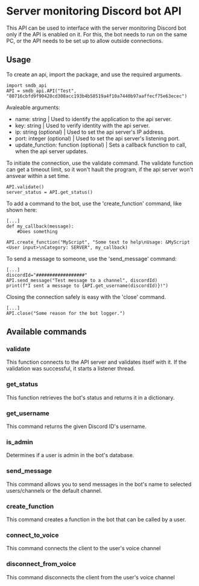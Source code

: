 # Server monitoring Discord bot API

This API can be used to interface with the server monitoring Discord bot only if the API is enabled on it. For this, the bot needs to run on the same PC, or the API needs to be set up to allow outside connections.

## Usage

To create an api, import the package, and use the required arguments.
```
import smdb_api
API = smdb_api.API("Test", "80716cbfd9f90428cd308acc193b4b58519a4f10a7440b97aaffecf75e63ecec")
```

Avaleable arguments:
 - name:            string              | Used to identify the application to the api server.
 - key:             string              | Used to verify identity with the api server.
 - ip:              string (optional)   | Used to set the api server's IP address.
 - port:            integer (optional)  | Used to set the api server's listening port.
 - update_function: function (optional) | Sets a callback function to call, when the api server updates.

To initiate the connection, use the validate command. The validate function can get a timeout limit, so it won't hault the program, if the api server won't ansvear within a set time.

```
API.validate()
server_status = API.get_status()
```

To add a command to the bot, use the 'create_function' command, like shown here:

```
[...]
def my_callback(message):
    #Does something

API.create_function("MyScript", "Some text to help\nUsage: &MyScript <User input>\nCategory: SERVER", my_callback)
```
To send a message to someone, use the 'send_message' command:

```
[...]
discordId="##################"
API.send_message("Test message to a channel", discordId)
print(f"I sent a message to {API.get_username(discordId)}!")
```

Closing the connection safely is easy with the 'close' command.

```
[...]
API.close("Some reason for the bot logger.")
```

## Available commands

### validate

This function connects to the API server and validates itself with it. If the validation was successful, it starts a listener thread.

### get_status

This function retrieves the bot's status and returns it in a dictionary.

### get_username

This command returns the given Discord ID's username.

### is_admin

Determines if a user is admin in the bot's database.

### send_message

This command allows you to send messages in the bot's name to selected users/channels or the default channel.

### create_function

This command creates a function in the bot that can be called by a user.

### connect_to_voice

This command connects the client to the user's voice channel

### disconnect_from_voice

This command disconnects the client from the user's voice channel
